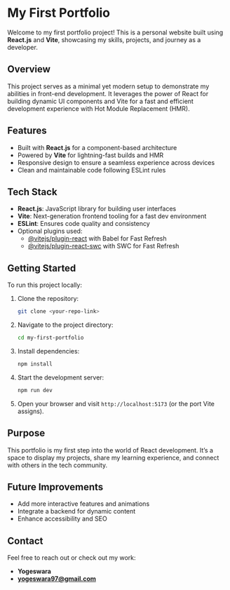 # My First Portfolio

Welcome to my first portfolio project! This is a personal website built using **React.js** and **Vite**, showcasing my skills, projects, and journey as a developer.

## Overview

This project serves as a minimal yet modern setup to demonstrate my abilities in front-end development. It leverages the power of React for building dynamic UI components and Vite for a fast and efficient development experience with Hot Module Replacement (HMR).

## Features

- Built with **React.js** for a component-based architecture
- Powered by **Vite** for lightning-fast builds and HMR
- Responsive design to ensure a seamless experience across devices
- Clean and maintainable code following ESLint rules

## Tech Stack

- **React.js**: JavaScript library for building user interfaces
- **Vite**: Next-generation frontend tooling for a fast dev environment
- **ESLint**: Ensures code quality and consistency
- Optional plugins used:
  - [@vitejs/plugin-react](https://github.com/vitejs/vite-plugin-react) with Babel for Fast Refresh
  - [@vitejs/plugin-react-swc](https://github.com/vitejs/vite-plugin-react-swc) with SWC for Fast Refresh

## Getting Started

To run this project locally:

1. Clone the repository:
   ```bash
   git clone <your-repo-link>
   ```
2. Navigate to the project directory:
   ```bash
   cd my-first-portfolio
   ```
3. Install dependencies:
   ```bash
   npm install
   ```
4. Start the development server:
   ```bash
   npm run dev
   ```
5. Open your browser and visit `http://localhost:5173` (or the port Vite assigns).

## Purpose

This portfolio is my first step into the world of React development. It’s a space to display my projects, share my learning experience, and connect with others in the tech community.

## Future Improvements

- Add more interactive features and animations
- Integrate a backend for dynamic content
- Enhance accessibility and SEO

## Contact

Feel free to reach out or check out my work:

- **Yogeswara**
- **yogeswara97@gmail.com**
